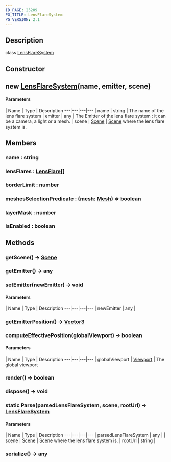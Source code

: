 ```yaml
---
ID_PAGE: 25209
PG_TITLE: LensFlareSystem
PG_VERSION: 2.1
---
```

## Description

class [LensFlareSystem](/classes/2.3/LensFlareSystem)



## Constructor

##  new [LensFlareSystem](/classes/2.3/LensFlareSystem)(name, emitter, scene)



#### Parameters
 | Name | Type | Description
---|---|---|---
 | name | string |   The name of the lens flare system
 | emitter | any |   The Emitter of the lens flare system : it can be a camera, a light or a mesh.
 | scene | [Scene](/classes/2.3/Scene) |   [Scene](/classes/2.3/Scene) where the lens flare system is.
## Members

### name : string



### lensFlares : [LensFlare](/classes/2.3/LensFlare)[]



### borderLimit : number



### meshesSelectionPredicate : (mesh: [Mesh](/classes/2.3/Mesh)) =&gt; boolean



### layerMask : number



### isEnabled : boolean



## Methods

### getScene() &rarr; [Scene](/classes/2.3/Scene)


### getEmitter() &rarr; any


### setEmitter(newEmitter) &rarr; void



#### Parameters
 | Name | Type | Description
---|---|---|---
 | newEmitter | any |  

### getEmitterPosition() &rarr; [Vector3](/classes/2.3/Vector3)


### computeEffectivePosition(globalViewport) &rarr; boolean



#### Parameters
 | Name | Type | Description
---|---|---|---
 | globalViewport | [Viewport](/classes/2.3/Viewport) |   The global viewport

### render() &rarr; boolean


### dispose() &rarr; void


### static  Parse(parsedLensFlareSystem, scene, rootUrl) &rarr; [LensFlareSystem](/classes/2.3/LensFlareSystem)



#### Parameters
 | Name | Type | Description
---|---|---|---
 | parsedLensFlareSystem | any | 
 | scene | [Scene](/classes/2.3/Scene) |   [Scene](/classes/2.3/Scene) where the lens flare system is.
 | rootUrl | string | 
### serialize() &rarr; any


